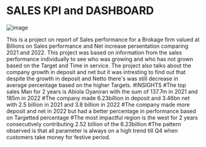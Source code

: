 # SALES KPI and DASHBOARD



![image](https://encrypted-tbn0.gstatic.com/images?q=tbn:ANd9GcQTBJUbjhfERt3y6rbXxZeOrmuTeVndRqmq5Q&usqp=CAU)

This is a project on report of Sales performance for a Brokage firm valued at Billions on Sales performance and Net increase persentation comparing 2021 and 2022.
This project was based on information from the sales performance individually to see who was growing and who has not grown based on the Target and Time in service. The project also talks about the company growth in deposit and net but it was intresting to find out that despite the growth in deposit and Netto there's was still decrease in average percentage based on the higher Targets.
#INSIGHTS
#The top sales Man for 2 years is Abiola Oyaniran with the sum of 137.7m in 2021 and 185m in 2022
#The company made 6.23billion in deposit and 3.46bn net with 2.5 billion in 2021 and 3.8 billion in 2022
#The company made more deposit and net in 2022 but had a better percentage in performance based on Targetted percentage
#The most impactful region is the west for 2 years consecutively contributing 2.52 billion of the 6.23billion
#The pattern observed is that all parameter is always on a high trend till Q4 when customers take money for festive period.
